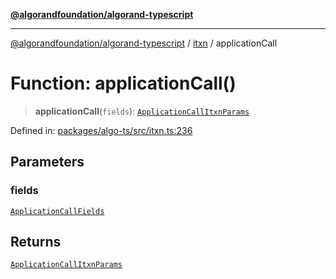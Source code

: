 [**@algorandfoundation/algorand-typescript**](../../../README.md)

***

[@algorandfoundation/algorand-typescript](../../../README.md) / [itxn](../README.md) / applicationCall

# Function: applicationCall()

> **applicationCall**(`fields`): [`ApplicationCallItxnParams`](../interfaces/ApplicationCallItxnParams.md)

Defined in: [packages/algo-ts/src/itxn.ts:236](https://github.com/algorandfoundation/puya-ts/blob/main/packages/algo-ts/src/itxn.ts#L236)

## Parameters

### fields

[`ApplicationCallFields`](../interfaces/ApplicationCallFields.md)

## Returns

[`ApplicationCallItxnParams`](../interfaces/ApplicationCallItxnParams.md)
